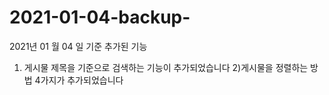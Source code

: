 # 2021-01-04-backup-

2021년 01 월 04 일 기준 추가된 기능 
1) 게시물 제목을 기준으로 검색하는 기능이 추가되었습니다 
2)게시물을 정렬하는 방법 4가지가 추가되었습니다 
